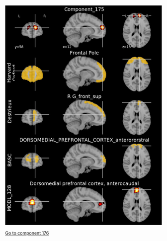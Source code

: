 


![175](preliminary/175.jpg "Component 175")

[Go to component 176](https://parietal-inria.github.io/MODL_atlas/1024/176 "Component 176")